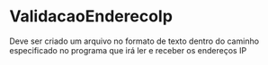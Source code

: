 # ValidacaoEnderecoIp

Deve ser criado um arquivo no formato de texto dentro do caminho especificado no programa que irá ler e receber os endereços IP
